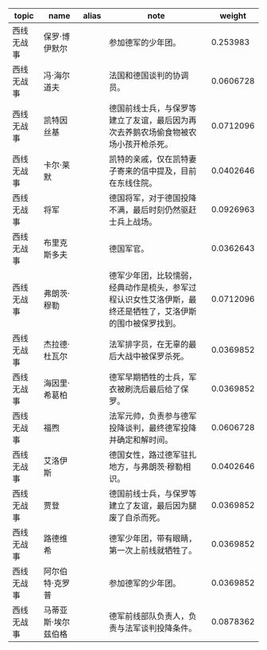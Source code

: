 | topic | name | alias | note | weight |
| ----- | ---- | ----- | ---- | ------ |
| 西线无战事 | 保罗·博伊默尔 | | 参加德军的少年团。 | 0.253983 |
| 西线无战事 | 冯·海尔道夫 | | 法国和德国谈判的协调员。 | 0.0606728 |
| 西线无战事 | 凯特因丝基 | | 德国前线士兵，与保罗等建立了友谊，最后因为再次去养鹅农场偷食物被农场小孩开枪杀死。 | 0.0712096 |
| 西线无战事 | 卡尔·莱默 | | 凯特的亲戚，仅在凯特妻子寄来的信中提及，目前在东线住院。 | 0.0402646 |
| 西线无战事 | 将军 | | 德国将军，对于德国投降不满，最后时刻仍然驱赶士兵上战场。 | 0.0926963 |
| 西线无战事 | 布里克斯多夫 | | 德国军官。 | 0.0362643 |
| 西线无战事 | 弗朗茨·穆勒 | | 德军少年团，比较懦弱，经典动作是梳头，参军过程认识女性艾洛伊斯，最终还是牺牲了，艾洛伊斯的围巾被保罗找到。 | 0.0712096 |
| 西线无战事 | 杰拉德·杜瓦尔 | | 法军排字员，在无辜的最后大战中被保罗杀死。 | 0.0369852 |
| 西线无战事 | 海因里·希葛柏 | | 德军早期牺牲的士兵，军衣被刷洗后最后给了保罗。 | 0.0369852 |
| 西线无战事 | 福煦 | | 法军元帅，负责参与德军投降谈判，最终德军投降并确定和解时间。 | 0.0606728 |
| 西线无战事 | 艾洛伊斯 | | 德国女性，路过德军驻扎地方，与弗朗茨·穆勒相识。 | 0.0402646 |
| 西线无战事 | 贾登 | | 德国前线士兵，与保罗等建立了友谊，最后因为腿废了自杀而死。 | 0.0369852 |
| 西线无战事 | 路德维希 | | 德军少年团，带有眼睛，第一次上前线就牺牲了。 | 0.0369852 |
| 西线无战事 | 阿尔伯特·克罗普 | | 参加德军的少年团。 | 0.0369852 |
| 西线无战事 | 马蒂亚斯·埃尔兹伯格 | | 德军前线部队负责人，负责与法军谈判投降条件。 | 0.0878362 |
